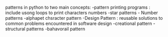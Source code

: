 patterns in python to two main concepts:
-pattern printing programs : include usong loops to print characters  numbers
      -star patterns 
      - Number patterns
      -alphapet chsracter pattern
-Design Pattern : reusable solutions to common problems encountered in software design 
      -creational pattern
      -structural patterns
      -bahavorail pattern 
